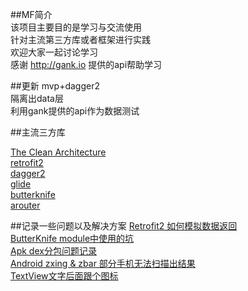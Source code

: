##MF简介  
该项目主要目的是学习与交流使用  
针对主流第三方库或者框架进行实践  
欢迎大家一起讨论学习  
感谢 http://gank.io 提供的api帮助学习  

##更新 
mvp+dagger2  
隔离出data层  
利用gank提供的api作为数据测试  

##主流三方库

[The Clean Architecture](http://blog.8thlight.com/uncle-bob/2012/08/13/the-clean-architecture.html)   
[retrofit2](https://github.com/square/retrofit)   
[dagger2](https://github.com/google/dagger)   
[glide](https://github.com/bumptech/glide)   
[butterknife](https://github.com/JakeWharton/butterknife)   
[arouter](https://github.com/alibaba/ARouter)   
  

##记录一些问题以及解决方案 
[Retrofit2 如何模拟数据返回](http://www.jianshu.com/p/357443b76185)   
[ButterKnife module中使用的坑](http://www.jianshu.com/p/65bab5cc4c25)   
[Apk dex分包问题记录](http://www.jianshu.com/p/7eb228d56d76)   
[Android zxing & zbar 部分手机无法扫描出结果](http://www.jianshu.com/p/c0d753341cd4)  
[TextView文字后面跟个图标](http://www.jianshu.com/p/45398d3ed96b) 



